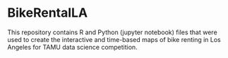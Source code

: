 # BikeRentalLA

This repository contains R and Python (jupyter notebook) files that were used to create the interactive and time-based maps of bike renting in Los Angeles for TAMU data science competition.
